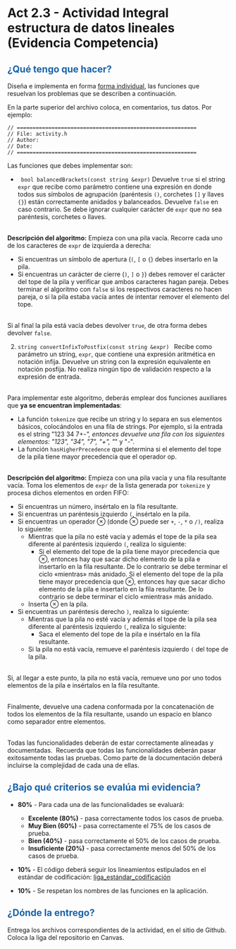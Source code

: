 # Act 2.3 - Actividad Integral estructura de datos lineales (Evidencia Competencia)

## <span style="color: rgb(26, 99, 169);">¿Qué tengo que hacer?</span>
Diseña e implementa en forma <span style="text-decoration-line: underline;">forma individual</span>, las funciones que resuelvan los problemas que se describen a continuación.

En la parte superior del archivo coloca, en comentarios, tus datos. Por ejemplo:
```
// =========================================================
// File: activity.h
// Author:
// Date:
// =========================================================
```
Las funciones que debes implementar son:

 - ``` bool balancedBrackets(const string &expr)```
 Devuelve ```true``` si el string  ```expr``` que recibe como parámetro contiene una expresión en donde todos sus símbolos de agrupación (paréntesis ```()```, corchetes ```[]``` y llaves ```{}```) están correctamente anidados y balanceados. Devuelve ```false``` en caso contrario. Se debe ignorar cualquier carácter de ```expr``` que no sea paréntesis, corchetes o llaves.

<br> **Descripción del algoritmo:** Empieza con una pila vacía. Recorre cada uno de los caracteres de ```expr``` de izquierda a derecha:
 - Si encuentras un símbolo de apertura (```(```, ```[``` o ```{```) debes insertarlo en la pila.
 - Si encuentras un carácter de cierre (```)```, ```]``` o ```}```) debes remover el carácter del tope de la pila y verificar que ambos caracteres hagan pareja. Debes terminar el algoritmo con ```false``` si los respectivos caracteres no hacen pareja, o si la pila estaba vacía antes de intentar remover el elemento del tope.

<br> Si al final la pila está vacía debes devolver ```true```, de otra forma debes devolver ```false```.

2. ```string convertInfixToPostfix(const string &expr) ```
Recibe como parámetro un string,  ```expr```, que contiene una expresión aritmética en notación infija. Devuelve un string con la expresión equivalente en notación posfija. No realiza ningún tipo de validación respecto a la expresión de entrada.

<br>Para implementar este algoritmo, deberás emplear dos funciones auxiliares que **ya se encuentran implementadas**:

 - La función ```tokenize``` que recibe un string y lo separa en sus elementos básicos, colocándolos en una fila de strings. Por ejemplo, si la entrada es el string "123 34 7+*-", entonces devuelve una fila con los siguientes elementos: "123", "34", "7", "+", "*" y "-".
 - La función ```hasHigherPrecedence``` que determina si el elemento del tope de la pila tiene mayor precedencia que el operador op.

<br>**Descripción del algoritmo:** Empieza con una pila vacía y una fila resultante vacía. Toma los elementos de ```expr``` de la lista generada por ```tokenize``` y procesa dichos elementos en orden FIFO:

 - Si encuentras un número, insértalo en la fila resultante.
 - Si encuentras un paréntesis izquierdo ```(```, insértalo en la pila.
 - Si encuentras un operador ⊗ (donde ⊗ puede ser ```+```, ```-```, ```*``` o ```/)```, realiza lo siguiente:
    - Mientras que la pila no esté vacía y además el tope de la pila sea diferente al paréntesis izquierdo ```(```, realiza lo siguiente:
        - Si el elemento del tope de la pila tiene mayor precedencia que ⊗, entonces hay que sacar dicho elemento de la pila e insertarlo en la fila resultante. De lo contrario se debe terminar el ciclo «mientras» más anidado. Si el elemento del tope de la pila tiene mayor precedencia que ⊗, entonces hay que sacar dicho elemento de la pila e insertarlo en la fila resultante. De lo contrario se debe terminar el ciclo «mientras» más anidado.
    - Inserta ⊗ en la pila.
 - Si encuentras un paréntesis derecho ```)```, realiza lo siguiente:
     - Mientras que la pila no esté vacía y además el tope de la pila sea diferente al paréntesis izquierdo ```(```, realiza lo siguiente:
         - Saca el elemento del tope de la pila e insértalo en la fila resultante.
     - Si la pila no está vacía, remueve el paréntesis izquierdo ```(``` del tope de la pila.

<br>Si, al llegar a este punto, la pila no está vacía, remueve uno por uno todos elementos de la pila e insértalos en la fila resultante.

<br>Finalmente, devuelve una cadena conformada por la concatenación de todos los elementos de la fila resultante, usando un espacio en blanco como separador entre elementos.

<br>Todas las funcionalidades deberán de estar correctamente alineadas y documentadas.&nbsp; Recuerda que todas las funcionalidades deberán pasar exitosamente todas las pruebas. Como parte de la documentación deberá incluirse la complejidad de cada una de ellas.

## <span style="color: rgb(26, 99, 169);">**¿Bajo qué criterios se evalúa mi evidencia?**</span>

- **80%** - Para cada una de las funcionalidades se evaluará:

    - **Excelente (80%)** - pasa correctamente todos los casos de prueba.
    - **Muy Bien (60%)** - pasa correctamente el 75% de los casos de prueba.
    - **Bien (40%)** - pasa correctamente el 50% de los casos de prueba.
    - **Insuficiente (20%)** - pasa correctamente menos del 50% de los casos de prueba.


- **10%** - El código deberá seguir los lineamientos estipulados en el estándar de codificación: <span class="instructure_file_holder link_holder">[liga_estándar_codificación](estandar.pdf)</span>
- **10%** - Se respetan los nombres de las funciones en la aplicación.

## <span style="color: rgb(26, 99, 169);">**¿Dónde la entrego?**</span>
Entrega los archivos correspondientes de la actividad, en el sitio de Github. Coloca la liga del repositorio en Canvas.
